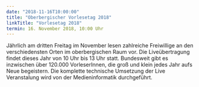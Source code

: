 ```yaml
---
date: "2018-11-16T10:00:00"
title: "Oberbergischer Vorlesetag 2018"
linkTitle: "Vorlesetag 2018"
termin: 16. November 2018, 10:00 Uhr
---
```

Jährlich am dritten Freitag im November lesen zahlreiche Freiwillige an den verschiedensten Orten im oberbergischen Raum vor. Die Liveübertragung findet dieses Jahr von 10 Uhr bis 13 Uhr statt. Bundesweit gibt es inzwischen über 120.000 VorleserInnen, die groß und klein jedes Jahr aufs Neue begeistern. Die komplette technische Umsetzung der Live Veranstalung wird von der Medieninformatik durchgeführt.
